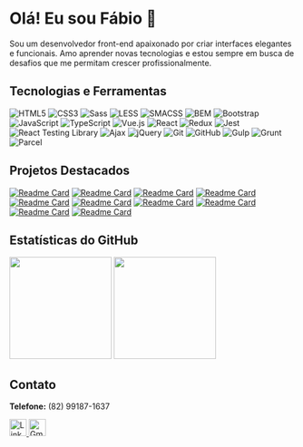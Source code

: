 # Olá! Eu sou Fábio 👋

Sou um desenvolvedor front-end apaixonado por criar interfaces elegantes e funcionais. Amo aprender novas tecnologias e estou sempre em busca de desafios que me permitam crescer profissionalmente.

## Tecnologias e Ferramentas

![HTML5](https://img.shields.io/badge/-HTML5-E34F26?style=flat&logo=html5&logoColor=white)
![CSS3](https://img.shields.io/badge/-CSS3-1572B6?style=flat&logo=css3&logoColor=white)
![Sass](https://img.shields.io/badge/-Sass-CC6699?style=flat&logo=sass&logoColor=white)
![LESS](https://img.shields.io/badge/-LESS-1D365D?style=flat&logo=less&logoColor=white)
![SMACSS](https://img.shields.io/badge/-SMACSS-1F77B4?style=flat&logo=smacss&logoColor=white)
![BEM](https://img.shields.io/badge/-BEM-61DAFB?style=flat&logo=bem&logoColor=white)
![Bootstrap](https://img.shields.io/badge/-Bootstrap-563D7C?style=flat&logo=bootstrap&logoColor=white)
![JavaScript](https://img.shields.io/badge/-JavaScript-F7DF1E?style=flat&logo=javascript&logoColor=black)
![TypeScript](https://img.shields.io/badge/-TypeScript-007ACC?style=flat&logo=typescript&logoColor=white)
![Vue.js](https://img.shields.io/badge/-Vue.js-4FC08D?style=flat&logo=vue.js&logoColor=white)
![React](https://img.shields.io/badge/-React-61DAFB?style=flat&logo=react&logoColor=white)
![Redux](https://img.shields.io/badge/-Redux-764ABC?style=flat&logo=redux&logoColor=white)
![Jest](https://img.shields.io/badge/-Jest-C21325?style=flat&logo=jest&logoColor=white)
![React Testing Library](https://img.shields.io/badge/-React%20Testing%20Library-E33332?style=flat&logo=testing-library&logoColor=white)
![Ajax](https://img.shields.io/badge/-Ajax-003B57?style=flat&logo=ajax&logoColor=white)
![jQuery](https://img.shields.io/badge/-jQuery-0769AD?style=flat&logo=jquery&logoColor=white)
![Git](https://img.shields.io/badge/-Git-F05032?style=flat&logo=git&logoColor=white)
![GitHub](https://img.shields.io/badge/-GitHub-181717?style=flat&logo=github&logoColor=white)
![Gulp](https://img.shields.io/badge/-Gulp-CF4647?style=flat&logo=gulp&logoColor=white)
![Grunt](https://img.shields.io/badge/-Grunt-FBAA28?style=flat&logo=grunt&logoColor=white)
![Parcel](https://img.shields.io/badge/-Parcel-BDB76B?style=flat&logo=parcel&logoColor=white)

## Projetos Destacados

[![Readme Card](https://github-readme-stats.vercel.app/api/pin/?username=FabioMedeiros1000&repo=agenda-contatos-react&show_icons=true&bg_color=edebe6&title_color=d3643b&text_color=403b33&icon_color=d3643b&cache_seconds=86400)](https://github.com/FabioMedeiros1000/agenda-contatos-react)
[![Readme Card](https://github-readme-stats.vercel.app/api/pin/?username=FabioMedeiros1000&repo=todo-react&show_icons=true&bg_color=edebe6&title_color=d3643b&text_color=403b33&icon_color=d3643b&cache_seconds=86400)](https://github.com/FabioMedeiros1000/todo-react)
[![Readme Card](https://github-readme-stats.vercel.app/api/pin/?username=FabioMedeiros1000&repo=todo-vue&show_icons=true&bg_color=edebe6&title_color=d3643b&text_color=403b33&icon_color=d3643b&cache_seconds=86400)](https://github.com/FabioMedeiros1000/todo-vue)
[![Readme Card](https://github-readme-stats.vercel.app/api/pin/?username=FabioMedeiros1000&repo=calculadora-imc&show_icons=true&bg_color=edebe6&title_color=d3643b&text_color=403b33&icon_color=d3643b&cache_seconds=86400)](https://github.com/FabioMedeiros1000/calculadora-imc)
[![Readme Card](https://github-readme-stats.vercel.app/api/pin/?username=FabioMedeiros1000&repo=calculadora-simples&show_icons=true&bg_color=edebe6&title_color=d3643b&text_color=403b33&icon_color=d3643b&cache_seconds=86400)](https://github.com/FabioMedeiros1000/calculadora-simples)
[![Readme Card](https://github-readme-stats.vercel.app/api/pin/?username=FabioMedeiros1000&repo=clone_disneyplus&show_icons=true&bg_color=edebe6&title_color=d3643b&text_color=403b33&icon_color=d3643b&cache_seconds=86400)](https://github.com/FabioMedeiros1000/clone_disneyplus)
[![Readme Card](https://github-readme-stats.vercel.app/api/pin/?username=FabioMedeiros1000&repo=desafio-alura-gemini-quiz&show_icons=true&bg_color=edebe6&title_color=d3643b&text_color=403b33&icon_color=d3643b&cache_seconds=86400)](https://github.com/FabioMedeiros1000/desafio-alura-gemini-quiz)
[![Readme Card](https://github-readme-stats.vercel.app/api/pin/?username=FabioMedeiros1000&repo=filmeflix-homem-aranha&show_icons=true&bg_color=edebe6&title_color=d3643b&text_color=403b33&icon_color=d3643b&cache_seconds=86400)](https://github.com/FabioMedeiros1000/filmeflix-homem-aranha)
[![Readme Card](https://github-readme-stats.vercel.app/api/pin/?username=FabioMedeiros1000&repo=techbooks&show_icons=true&bg_color=edebe6&title_color=d3643b&text_color=403b33&icon_color=d3643b&cache_seconds=86400)](https://github.com/FabioMedeiros1000/techbooks)
[![Readme Card](https://github-readme-stats.vercel.app/api/pin/?username=FabioMedeiros1000&repo=loja-arduino&show_icons=true&bg_color=edebe6&title_color=d3643b&text_color=403b33&icon_color=d3643b&cache_seconds=86400)](https://github.com/FabioMedeiros1000/loja-arduino) 


## Estatísticas do GitHub

<div>
  <img style="height: 180px" src="https://github-readme-stats.vercel.app/api?username=FabioMedeiros1000&show_icons=true&bg_color=edebe6&title_color=d3643b&text_color=403b33&icon_color=d3643b" />
  <img style="height: 180px" src="https://github-readme-stats.vercel.app/api/top-langs/?username=FabioMedeiros1000&layout=compact&bg_color=edebe6&title_color=d3643b&text_color=403b33&icon_color=d3643b" />
</div>

## Contato

<div style="text-decoration: none;">
  <p><b>Telefone:</b> (82) 99187-1637</p>
  <a href="https://www.linkedin.com/in/fab-leandro/" target="_blank">
    <img src="https://img.shields.io/badge/LinkedIn-0077B5?style=for-the-badge&logo=linkedin&logoColor=white" alt="Linkedin" height="30">
  </a>
  <a href="mailto:fabio.leandro.medeiros@gmail.com">
    <img src="https://img.shields.io/badge/Gmail-D14836?style=for-the-badge&logo=gmail&logoColor=white" alt="Gmail" height="30">
  </a>
</div>


